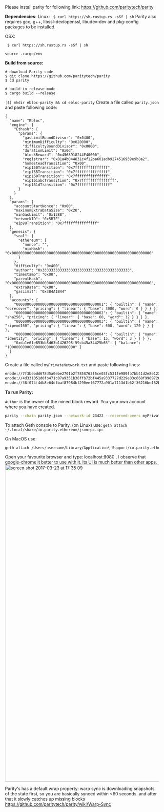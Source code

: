 Please install parity for following link: https://github.com/paritytech/parity

**Dependencies:**
Linux:
` $ curl https://sh.rustup.rs -sSf | sh`
Parity also requires gcc, g++, libssl-dev/openssl, libudev-dev and pkg-config packages to be installed.

OSX:

` $ curl https://sh.rustup.rs -sSf | sh`

`source .cargo/env`

**Build from source:** 

```
# download Parity code
$ git clone https://github.com/paritytech/parity
$ cd parity

# build in release mode
$ cargo build --release
```

`[$] mkdir ebloc-parity && cd ebloc-parity`
Create a file called `parity.json` and paste following code:

```
{
  "name": "Ebloc",
  "engine": {
    "Ethash": {
      "params": {
        "gasLimitBoundDivisor": "0x0400",
        "minimumDifficulty": "0x020000",
        "difficultyBoundDivisor": "0x0800",
        "durationLimit": "0x0d",
        "blockReward": "0x4563918244F40000",
        "registrar": "0x81a4b044831c4f12ba601adb9274516939e9b8a2",
        "homesteadTransition": "0x00",
        "eip150Transition": "0x7fffffffffffffff",
        "eip155Transition": "0x7fffffffffffffff",
        "eip160Transition": "0x7fffffffffffffff",
        "eip161abcTransition": "0x7fffffffffffffff",
        "eip161dTransition": "0x7fffffffffffffff"
      }
    }
  },
  "params": {
    "accountStartNonce": "0x00",
    "maximumExtraDataSize": "0x20",
    "minGasLimit": "0x1388",
    "networkID": "0x5B7E",
    "eip98Transition": "0x7fffffffffffffff"
  },
  "genesis": {
    "seal": {
      "ethereum": {
        "nonce": "",
        "mixHash": "0x0000000000000000000000000000000000000000000000000000000000000000"
      }
    },
    "difficulty": "0x400",
    "author": "0x3333333333333333333333333333333333333333",
    "timestamp": "0x00",
    "parentHash": "0x0000000000000000000000000000000000000000000000000000000000000000",
    "extraData": "0x00",
    "gasLimit": "0x3B4A1B44"
  },
  "accounts": {
    "0000000000000000000000000000000000000001": { "builtin": { "name": "ecrecover", "pricing": { "linear": { "base": 3000, "word": 0 } } } },
    "0000000000000000000000000000000000000002": { "builtin": { "name": "sha256", "pricing": { "linear": { "base": 60, "word": 12 } } } },
    "0000000000000000000000000000000000000003": { "builtin": { "name": "ripemd160", "pricing": { "linear": { "base": 600, "word": 120 } } } },
    "0000000000000000000000000000000000000004": { "builtin": { "name": "identity", "pricing": { "linear": { "base": 15, "word": 3 } } } },
    "0xda1e61e853bb8d63b1426295f59cb45a34425b63": { "balance": "1000000000000000000000000000000" }
  }
}
```

Create a file called `myPrivateNetwork.txt` and paste following lines:

```bash
enode://7f3bebdd678d5a0ebe2701b2f7858763f5ce03fc531fe989fb7bb41d2e8e1237ae5b092666171a180afba0c47f1aad055e2bf6e1287fcdc756f183902764eba2@79.123.177.145:3000
enode://4d331051d8fb471c87a9351b36ffb72bf445a9337727d229e03c668f99897264bf11e1b897b1561f5889825e2211b06858139fa469fdf73c64d43a567ea72479@193.140.197.126:3005
enode://38f074f4db8e64dfbaf87984bf290eef67772a901a7113d1b62f36216be152b8450c393d6fc562a5e38f04f99bc8f439a99010a230b1d92dc1df43bf0bd00615@176.9.3.148:3000
```
**To run Parity:**

 `Author` is  the owner of the mined block reward. You your own account where you have created.

```bash
parity --chain parity.json --network-id 23422 --reserved-peers myPrivateNetwork.txt --jsonrpc-apis web3,eth,net,parity,parity_accounts,traces,rpc,parity_set --rpccorsdomain localhost -ludp=debug,tcp=debug,sync=debug --author "0x75....."
```

To attach Geth console to Parity, (on Linux) use:
`geth attach ~/.local/share/io.parity.ethereum/jsonrpc.ipc`

On MacOS use:

```bash
geth attach /Users/username/Library/Application\ Support/io.parity.ethereum/jsonrpc.ipc console
```

Open your favourite browser and type: localhost:8080 . I observe that google-chrome it better to use with it. Its UI is much better than other apps.
<img width="1039" alt="screen shot 2017-03-23 at 17 35 09" src="https://cloud.githubusercontent.com/assets/18537398/24255800/1e6851ae-0fef-11e7-917e-ca81debe064d.png">

Parity's has a default wrap property: warp sync is downloading snapshots of the state first, so you are basically synced within <60 seconds. and after that it slowly catches up missing blocks
https://github.com/paritytech/parity/wiki/Warp-Sync
